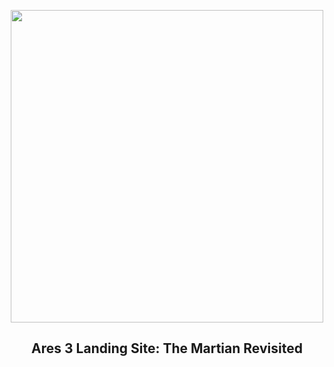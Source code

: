 
<p align="center"><img src="https://apod.nasa.gov/apod/image/2505/PIA19363_1024.jpg" width="500" height="500"></p>
<h2 align="center"> Ares 3 Landing Site: The Martian Revisited </h2>
